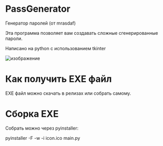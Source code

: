 # PassGenerator
Генератор паролей (от mrasdaf)

Эта программа позволяет вам создавать сложные сгенерированные пароли.

Написано на python с использованием tkinter

![изображение](https://user-images.githubusercontent.com/104437646/165305106-f3b401e7-9150-4027-914e-282743311a96.png)

# Как получить EXE файл

EXE файл можно скачать в релизах или собрать самому.

# Сборка EXE

Собрать можно через pyinstaller:

pyinstaller -F -w -i icon.ico main.py
